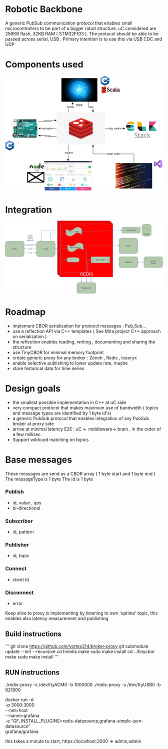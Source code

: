 # Robotic Backbone

A generic PubSub communication protocol that enables small microcontrollers to be part of a bigger robot structure. uC considered are 256KB flash, 32KB RAM ( STM32F103 ).
The protocol should be able to be passed across serial, USB . Primary intention is to use this via USB CDC and UDP

# Components used
 ![Products](docs/products.png)
 # Integration 
 ![Software](docs/SoftwareComponents.png)

# Roadmap

- implement CBOR serialization for protocol messages : Pub,Sub,..
- use a reflection API via C++ templates ( See Mira project C++ approach on serialization )
- the reflection enables reading, writing , documenting and sharing the structure
- use TinyCBOR for minimal memory footprint
- create generic proxy for any broker : Zenoh , Redis , Iceoryx
- enable selective publishing to lower update rate, maybe
- store historical data for time series

# Design goals

- the smallest possible implementation in C++ at uC side
- very compact protocol that makes maximum use of bandwidth ( topics and message types are identified by 1 byte id's)
- a generic PubSub protocol that enables integration of any PubSub broker at proxy side
- arrive at minimal latency E2E : uC <- middleware-> brain , in the order of a few millisec.
- Support wildcard matching on topics

# Base messages

These messages are send as a CBOR array ( 1 byte start and 1 byte end )
The messageType is 1 byte
The id is 1 byte

### Publish

- id, value , qos
- bi-directional

### Subscriber

- id, pattern

### Publisher

- id, topic

### Connect

- client Id

### Disconnect

- error

Keep alive to proxy is implementing by listening to own 'uptime' topic, this enables also latency measurement and publishing

## Build instructions

'''
git clone https://github.com/vortex314/broker-proxy
git submodule update --init --recursive
cd hiredis
make
sudo make install
cd ../tinycbor
make
sudo make install
'''

## RUN instructions

./redis-proxy -s /dev/ttyACM0 -b 1000000
./redis-proxy -s /dev/ttyUSB0 -b 921600

docker run -d \
 -p 3000:3000 \
 --net=host \
--name=grafana \
 -e "GF_INSTALL_PLUGINS=redis-datasource,grafana-simple-json-datasource" \
 grafana/grafana

 this takes a minute to start, 
 https://localhost:3000 => admin,admin

 
